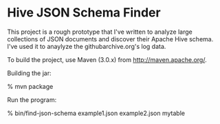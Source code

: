 Hive JSON Schema Finder
===

This project is a rough prototype that I've written to analyze large
collections of JSON documents and discover their Apache Hive
schema. I've used it to anaylyze the githubarchive.org's log data.

To build the project, use Maven (3.0.x) from http://maven.apache.org/.

Building the jar:

% mvn package

Run the program:

% bin/find-json-schema example1.json example2.json mytable

